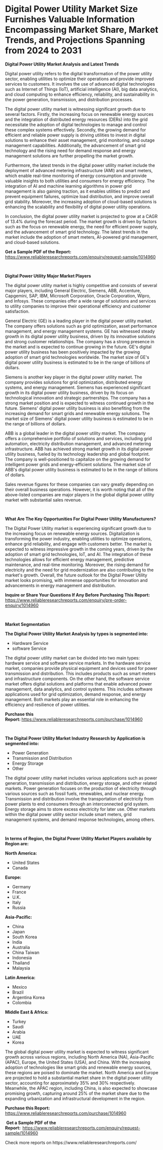 <p><h1>Digital Power Utility Market Size Furnishes Valuable Information Encompassing Market Share, Market Trends, and Projections Spanning from 2024 to 2031</h1></p><p><strong>Digital Power Utility Market Analysis and Latest Trends</strong></p>
<p><p>Digital power utility refers to the digital transformation of the power utility sector, enabling utilities to optimize their operations and provide improved services to customers. It involves the use of advanced digital technologies such as Internet of Things (IoT), artificial intelligence (AI), big data analytics, and cloud computing to enhance efficiency, reliability, and sustainability in the power generation, transmission, and distribution processes.</p><p>The digital power utility market is witnessing significant growth due to several factors. Firstly, the increasing focus on renewable energy sources and the integration of distributed energy resources (DERs) into the grid necessitate the adoption of digital technologies to manage and control these complex systems effectively. Secondly, the growing demand for efficient and reliable power supply is driving utilities to invest in digital solutions to enhance their asset management, grid monitoring, and outage management capabilities. Additionally, the advancement of smart grid technology and the rising need for demand response and energy management solutions are further propelling the market growth.</p><p>Furthermore, the latest trends in the digital power utility market include the deployment of advanced metering infrastructure (AMI) and smart meters, which enable real-time monitoring of energy consumption and provide valuable insights to both utilities and consumers for energy efficiency. The integration of AI and machine learning algorithms in power grid management is also gaining traction, as it enables utilities to predict and prevent equipment failures, optimize load distribution, and improve overall grid stability. Moreover, the increasing adoption of cloud-based solutions is enhancing the scalability and flexibility of digital power utility operations.</p><p>In conclusion, the digital power utility market is projected to grow at a CAGR of 13.4% during the forecast period. The market growth is driven by factors such as the focus on renewable energy, the need for efficient power supply, and the advancement of smart grid technology. The latest trends in the market include the adoption of smart meters, AI-powered grid management, and cloud-based solutions.</p></p>
<p><strong>Get a Sample PDF of the Report:&nbsp;</strong> <a href="https://www.reliableresearchreports.com/enquiry/request-sample/1014960">https://www.reliableresearchreports.com/enquiry/request-sample/1014960</a></p>
<p>&nbsp;</p>
<p><strong>Digital Power Utility Major Market Players</strong></p>
<p><p>The digital power utility market is highly competitive and consists of several major players, including General Electric, Siemens, ABB, Accenture, Capgemini, SAP, IBM, Microsoft Corporation, Oracle Corporation, Wipro, and Infosys. These companies offer a wide range of solutions and services to utility companies to improve their operational efficiency and customer satisfaction.</p><p>General Electric (GE) is a leading player in the digital power utility market. The company offers solutions such as grid optimization, asset performance management, and energy management systems. GE has witnessed steady growth in its digital power utility business, driven by its innovative solutions and strong customer relationships. The company has a strong presence in the market and is expected to continue growing in the future. GE's digital power utility business has been positively impacted by the growing adoption of smart grid technologies worldwide. The market size of GE's digital power utility business is estimated to be in the range of billions of dollars.</p><p>Siemens is another key player in the digital power utility market. The company provides solutions for grid optimization, distributed energy systems, and energy management. Siemens has experienced significant growth in its digital power utility business, driven by its focus on technological innovation and strategic partnerships. The company has a strong market position and is expected to witness continued growth in the future. Siemens' digital power utility business is also benefiting from the increasing demand for smart grids and renewable energy solutions. The market size of Siemens' digital power utility business is estimated to be in the range of billions of dollars.</p><p>ABB is a global leader in the digital power utility market. The company offers a comprehensive portfolio of solutions and services, including grid automation, electricity distribution management, and advanced metering infrastructure. ABB has achieved strong market growth in its digital power utility business, fueled by its technology leadership and global footprint. The company is well-positioned to capitalize on the growing demand for intelligent power grids and energy-efficient solutions. The market size of ABB's digital power utility business is estimated to be in the range of billions of dollars.</p><p>Sales revenue figures for these companies can vary greatly depending on their overall business operations. However, it is worth noting that all of the above-listed companies are major players in the global digital power utility market with substantial sales revenue.</p></p>
<p>&nbsp;</p>
<p><strong>What Are The Key Opportunities For Digital Power Utility Manufacturers?</strong></p>
<p><p>The Digital Power Utility market is experiencing significant growth due to the increasing focus on renewable energy sources. Digitalization is transforming the power industry, enabling utilities to optimize operations, enhance grid reliability, and engage with customers better. The market is expected to witness impressive growth in the coming years, driven by the adoption of smart grid technologies, IoT, and AI. The integration of these technologies allows for efficient energy management, predictive maintenance, and real-time monitoring. Moreover, the rising demand for electricity and the need for grid modernization are also contributing to the market's growth. Overall, the future outlook for the Digital Power Utility market looks promising, with immense opportunities for innovation and advancements in energy management and distribution.</p></p>
<p><strong>Inquire or Share Your Questions If Any Before Purchasing This Report:</strong> <a href="https://www.reliableresearchreports.com/enquiry/pre-order-enquiry/1014960">https://www.reliableresearchreports.com/enquiry/pre-order-enquiry/1014960</a></p>
<p>&nbsp;</p>
<p><strong>Market Segmentation</strong></p>
<p><strong>The Digital Power Utility Market Analysis by types is segmented into:</strong></p>
<p><ul><li>Hardware Service</li><li>software Service</li></ul></p>
<p><p>The digital power utility market can be divided into two main types: hardware service and software service markets. In the hardware service market, companies provide physical equipment and devices used for power transmission and distribution. This includes products such as smart meters and infrastructure components. On the other hand, the software service market offers digital solutions and platforms that enable advanced power management, data analytics, and control systems. This includes software applications used for grid optimization, demand response, and energy management. Both markets play an essential role in enhancing the efficiency and resilience of power utilities.</p></p>
<p><strong>Purchase this Report:&nbsp;</strong><a href="https://www.reliableresearchreports.com/purchase/1014960">https://www.reliableresearchreports.com/purchase/1014960</a></p>
<p>&nbsp;</p>
<p><strong>The Digital Power Utility Market Industry Research by Application is segmented into:</strong></p>
<p><ul><li>Power Generation</li><li>Transmission and Distribution</li><li>Energy Storage</li><li>Other</li></ul></p>
<p><p>The digital power utility market includes various applications such as power generation, transmission and distribution, energy storage, and other related markets. Power generation focuses on the production of electricity through various sources such as fossil fuels, renewables, and nuclear energy. Transmission and distribution involve the transportation of electricity from power plants to end consumers through an interconnected grid system. Energy storage aims to store excess electricity for later use. Other markets within the digital power utility sector include smart meters, grid management systems, and demand response technologies, among others.</p></p>
<p>&nbsp;</p>
<p><strong>In terms of Region, the Digital Power Utility Market Players available by Region are:</strong></p>
<p>
    <p> <strong> North America: </strong>
        <ul>
            <li>United States</li>
            <li>Canada</li>
        </ul>
        </p> 
    <p> <strong> Europe: </strong>
        <ul>
            <li>Germany</li>
            <li>France</li>
            <li>U.K.</li>
            <li>Italy</li>
            <li>Russia</li>
        </ul>
        </p> 
    <p> <strong> Asia-Pacific: </strong>
        <ul>
            <li>China</li>
            <li>Japan</li>
            <li>South Korea</li>
            <li>India</li>
            <li>Australia</li>
            <li>China Taiwan</li>
            <li>Indonesia</li>
            <li>Thailand</li>
            <li>Malaysia</li>
        </ul>
        </p> 
    <p> <strong> Latin America: </strong>
        <ul>
            <li>Mexico</li>
            <li>Brazil</li>
            <li>Argentina Korea</li>
            <li>Colombia</li>
        </ul>
        </p> 
    <p> <strong> Middle East & Africa: </strong>
        <ul>
            <li>Turkey</li>
            <li>Saudi</li>
            <li>Arabia</li>
            <li>UAE</li>
            <li>Korea</li>
        </ul>
    </p>
    </p>
<p><p>The global digital power utility market is expected to witness significant growth across various regions, including North America (NA), Asia-Pacific (APAC), Europe, the United States (USA), and China. With the increasing adoption of technologies like smart grids and renewable energy sources, these regions are poised to dominate the market. North America and Europe are projected to hold a substantial market share in the digital power utility sector, accounting for approximately 35% and 30% respectively. Meanwhile, the APAC region, including China, is also expected to showcase promising growth, capturing around 25% of the market share due to the expanding urbanization and infrastructural development in the region.</p></p>
<p><strong>Purchase this Report: </strong><a href="https://www.reliableresearchreports.com/purchase/1014960">https://www.reliableresearchreports.com/purchase/1014960</a></p>
<p>&nbsp;<strong>Get a Sample PDF of the Report:&nbsp;&nbsp;</strong><a href="https://www.reliableresearchreports.com/enquiry/request-sample/1014960">https://www.reliableresearchreports.com/enquiry/request-sample/1014960</a></p>
<p><strong></strong></p>
<p>Check more reports on https://www.reliableresearchreports.com/</p>